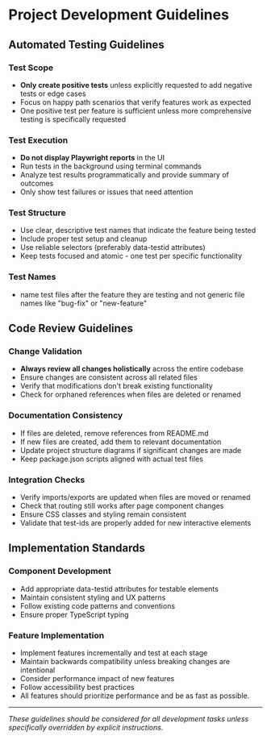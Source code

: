 # Project Development Guidelines

## Automated Testing Guidelines

### Test Scope
- **Only create positive tests** unless explicitly requested to add negative tests or edge cases
- Focus on happy path scenarios that verify features work as expected
- One positive test per feature is sufficient unless more comprehensive testing is specifically requested

### Test Execution
- **Do not display Playwright reports** in the UI
- Run tests in the background using terminal commands
- Analyze test results programmatically and provide summary of outcomes
- Only show test failures or issues that need attention

### Test Structure
- Use clear, descriptive test names that indicate the feature being tested
- Include proper test setup and cleanup
- Use reliable selectors (preferably data-testid attributes)
- Keep tests focused and atomic - one test per specific functionality

### Test Names
- name test files after the feature they are testing and not generic file names like "bug-fix" or "new-feature"

## Code Review Guidelines

### Change Validation
- **Always review all changes holistically** across the entire codebase
- Ensure changes are consistent across all related files
- Verify that modifications don't break existing functionality
- Check for orphaned references when files are deleted or renamed

### Documentation Consistency
- If files are deleted, remove references from README.md
- If new files are created, add them to relevant documentation
- Update project structure diagrams if significant changes are made
- Keep package.json scripts aligned with actual test files

### Integration Checks
- Verify imports/exports are updated when files are moved or renamed
- Check that routing still works after page component changes
- Ensure CSS classes and styling remain consistent
- Validate that test-ids are properly added for new interactive elements

## Implementation Standards

### Component Development
- Add appropriate data-testid attributes for testable elements
- Maintain consistent styling and UX patterns
- Follow existing code patterns and conventions
- Ensure proper TypeScript typing

### Feature Implementation
- Implement features incrementally and test at each stage
- Maintain backwards compatibility unless breaking changes are intentional
- Consider performance impact of new features
- Follow accessibility best practices
- All features should prioritize performance and be as fast as possible.

---

*These guidelines should be considered for all development tasks unless specifically overridden by explicit instructions.* 